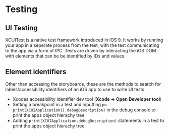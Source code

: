# Testing



## UI Testing 

XCUITest is a native test framework introduced in iOS 9. It works by running your app in a seperate process from the test, with the test communicating to the app via a form of IPC. Tests are driven by interacting the iOS DOM with elements that can be be identified by IDs and values. 



## Element identifiers 

Other than accessing the storyboards, these are the methods to search for labels/accessibility identifiers of an iOS app to use to write UI tests.  

- Xcodes accessibility identifier dev tool (**Xcode -> Open Developer tool**)
- Setting a breakpoint in a test and inputting `po print(XCUIApplication().debugDescription)` in the debug console to print the apps object hierachy tree
- Adding `print(XCUIApplication.debugDescription)` statements in a test to print the apps object hierachy tree

